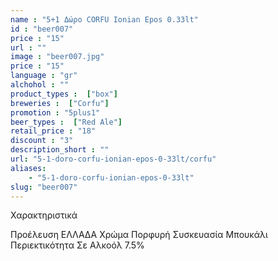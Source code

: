 ```yaml
---
name : "5+1 Δώρο CORFU Ionian Epos 0.33lt"
id : "beer007"
price : "15"
url : ""
image : "beer007.jpg"
price : "15"
language : "gr"
alchohol : ""
product_types :  ["box"]
breweries :  ["Corfu"]
promotion : "5plus1"
beer_types :  ["Red Ale"]
retail_price : "18"
discount : "3"
description_short : ""
url: "5-1-doro-corfu-ionian-epos-0-33lt/corfu"
aliases: 
    - "5-1-doro-corfu-ionian-epos-0-33lt"
slug: "beer007"
---
```


Χαρακτηριστικά

Προέλευση
ΕΛΛΑΔΑ
Χρώμα
Πορφυρή
Συσκευασία
Μπουκάλι
Περιεκτικότητα Σε Αλκοόλ
7.5%